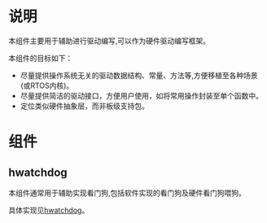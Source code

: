 # 说明

本组件主要用于辅助进行驱动编写,可以作为硬件驱动编写框架。

本组件的目标如下：

- 尽量提供操作系统无关的驱动数据结构、常量、方法等,方便移植至各种场景(或RTOS内核)。
- 尽量提供简洁的驱动接口，方便用户使用，如将常用操作封装至单个函数中。
- 定位类似硬件抽象层，而非板级支持包。

# 组件

## hwatchdog

本组件通常用于辅助实现看门狗,包括软件实现的看门狗及硬件看门狗喂狗。

具体实现见[hwatchdog](hwatchdog)。

